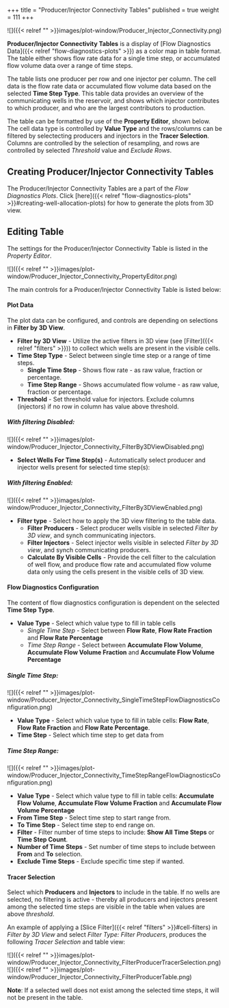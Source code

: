 +++
title = "Producer/Injector Connectivity Tables"
published = true
weight = 111
+++

![]({{< relref "" >}}images/plot-window/Producer_Injector_Connectivity.png)

**Producer/Injector Connectivity Tables** is a display of [Flow Diagnostics Data]({{< relref "flow-diagnostics-plots" >}}) as a color map in table format. The table either shows flow rate data for a single time step, or accumulated flow volume data over a range of time steps.

The table lists one producer per row and one injector per column. The cell data is the flow rate data or accumulated flow volume data based on the selected **Time Step Type**. This table data provides an overview of the communicating wells in the reservoir, and shows which injector contributes to which producer, and who are the largest contributors to production.

The table can be formatted by use of the **Property Editor**, shown below. The cell data type is controlled by **Value Type** and the rows/columns can be filtered by selectecting producers and injectors in the **Tracer Selection**. Columns are controlled by the selection of resampling, and rows are controlled by selected *Threshold* value and *Exclude Rows*. 

## Creating Producer/Injector Connectivity Tables

The Producer/Injector Connectivity Tables are a part of the *Flow Diagnostics Plots*. Click [here]({{< relref "flow-diagnostics-plots" >}}#creating-well-allocation-plots) for how to generate the plots from 3D view.

## Editing Table

The settings for the Producer/Injector Connectivity Table is listed in the *Property Editor*. 

![]({{< relref "" >}}images/plot-window/Producer_Injector_Connectivity_PropertyEditor.png)

The main controls for a Producer/Injector Connectivity Table is listed below:

#### Plot Data

The plot data can be configured, and controls are depending on selections in **Filter by 3D View**.

- **Filter by 3D View** - Utilize the active filters in 3D view (see [Filter]({{< relref "filters" >}})) to collect which wells are present in the visible cells.
- **Time Step Type** - Select between single time step or a range of time steps.
    - **Single Time Step** - Shows flow rate - as raw value, fraction or percentage.
    - **Time Step Range** - Shows accumulated flow volume - as raw value, fraction or percentage.
- **Threshold** - Set threshold value for injectors. Exclude columns (injectors) if no row in column has value above threshold.

##### With filtering **Disabled**:
![]({{< relref "" >}}images/plot-window/Producer_Injector_Connectivity_FilterBy3DViewDisabled.png)
- **Select Wells For Time Step(s)** - Automatically select producer and injector wells present for selected time step(s):

##### With filtering **Enabled**:
![]({{< relref "" >}}images/plot-window/Producer_Injector_Connectivity_FilterBy3DViewEnabled.png)
- **Filter type** - Select how to apply the 3D view filtering to the table data.
    - **Filter Producers** - Select producer wells visible in selected *Filter by 3D view*, and synch communicating injectors.
    - **Filter Injectors** - Select injector wells visible in selected *Filter by 3D view*, and synch communicating producers.
    - **Calculate By Visible Cells** - Provide the cell filter to the calculation of well flow, and produce flow rate and accumulated flow volume data only using the cells present in the visible cells of 3D view.

#### Flow Diagnostics Configuration

The content of flow diagnostics configuration is dependent on the selected **Time Step Type**.

- **Value Type** - Select which value type to fill in table cells
    - *Single Time Step* - Select between **Flow Rate**, **Flow Rate Fraction** and **Flow Rate Percentage**
    - *Time Step Range* - Select between **Accumulate Flow Volume**, **Accumulate Flow Volume Fraction** and **Accumulate Flow Volume Percentage**

##### Single Time Step:
![]({{< relref "" >}}images/plot-window/Producer_Injector_Connectivity_SingleTimeStepFlowDiagnosticsConfiguration.png)

- **Value Type** - Select which value type to fill in table cells: **Flow Rate**, **Flow Rate Fraction** and **Flow Rate Percentage**.
- **Time Step** - Select which time step to get data from

##### Time Step Range:
![]({{< relref "" >}}images/plot-window/Producer_Injector_Connectivity_TimeStepRangeFlowDiagnosticsConfiguration.png)

- **Value Type** - Select which value type to fill in table cells: **Accumulate Flow Volume**, **Accumulate Flow Volume Fraction** and **Accumulate Flow Volume Percentage**
- **From Time Step** - Select time step to start range from.
- **To Time Step** - Select time step to end range on.
- **Filter** - Filter number of time steps to include: **Show All Time Steps** or **Time Step Count**.
- **Number of Time Steps** - Set number of time steps to include between **From** and **To** selection.
- **Exclude Time Steps** - Exclude specific time step if wanted.

#### Tracer Selection
Select which **Producers** and **Injectors** to include in the table. If no wells are selected, no filtering is active - thereby all producers and injectors present among the selected time steps are visible in the table when values are above *threshold*.

An example of applying a [Slice Filter]({{< relref "filters" >}}#cell-filters) in *Filter by 3D View* and select *Filter Type: Filter Producers*, produces the following *Tracer Selection* and table view:

![]({{< relref "" >}}images/plot-window/Producer_Injector_Connectivity_FilterProducerTracerSelection.png)
![]({{< relref "" >}}images/plot-window/Producer_Injector_Connectivity_FilterProducerTable.png)

**Note**: If a selected well does not exist among the selected time steps, it will not be present in the table.

